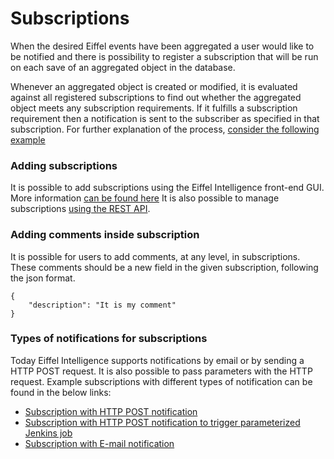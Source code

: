 # Subscriptions

When the desired Eiffel events have been aggregated a user would like to be
notified and there is possibility to register a subscription that will be run
on each save of an aggregated object in the database.

Whenever an aggregated object is created or modified, it is evaluated against
all registered subscriptions to find out whether the aggregated object meets any subscription
requirements. If it fulfills a subscription requirement then a notification is
sent to the subscriber as specified in that subscription. For further
explanation of the process, [consider the following example](https://github.com/eiffel-community/eiffel-intelligence/blob/master/wiki/markdown/step-by-step-subscription-notification.md)


### Adding subscriptions
It is possible to add subscriptions using the Eiffel Intelligence
front-end GUI. More information [can be found here](https://github.com/eiffel-community/eiffel-intelligence-frontend/blob/master/wiki/markdown/add-subscription.md)
It is also possible to manage subscriptions [using the REST API](https://github.com/eiffel-community/eiffel-intelligence/blob/master/wiki/markdown/subscription-API.md).


### Adding comments inside subscription

It is possible for users to add comments, at any level, in subscriptions. These
comments should be a new field in the given subscription, following the json format.

    {
        "description": "It is my comment"
    }


### Types of notifications for subscriptions

Today Eiffel Intelligence supports notifications by email or by sending
a HTTP POST request. It is also possible to pass parameters with the
HTTP request. Example subscriptions with different types of notification
can be found in the below links:

* [Subscription with HTTP POST notification](https://github.com/eiffel-community/eiffel-intelligence/blob/master/wiki/markdown/subscription-with-REST-POST-notification.md)
* [Subscription with HTTP POST notification to trigger parameterized Jenkins job](https://github.com/eiffel-community/eiffel-intelligence/blob/master/wiki/markdown/triggering-jenkins-jobs.md)
* [Subscription with E-mail notification](https://github.com/eiffel-community/eiffel-intelligence/blob/master/wiki/markdown/subscription-with-email-notification.md)


